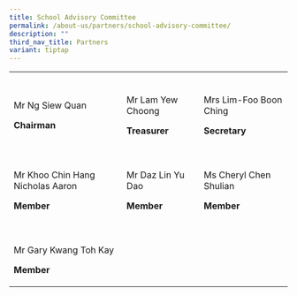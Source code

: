 ```yaml
---
title: School Advisory Committee
permalink: /about-us/partners/school-advisory-committee/
description: ""
third_nav_title: Partners
variant: tiptap
---
```

<table>
<tbody>
<tr>
<td rowspan="1" colspan="1">
<p></p>
</td>
<td rowspan="1" colspan="1">
<p></p>
</td>
<td rowspan="1" colspan="1">
<p></p>
</td>
</tr>
<tr>
<td rowspan="1" colspan="1">
<p>Mr Ng Siew Quan</p>
<p><strong>Chairman</strong>
</p>
</td>
<td rowspan="1" colspan="1">
<p>Mr Lam Yew Choong</p>
<p><strong>Treasurer</strong>
</p>
<p></p>
</td>
<td rowspan="1" colspan="1">
<p>Mrs Lim-Foo Boon Ching</p>
<p><strong>Secretary</strong>
</p>
</td>
</tr>
<tr>
<td rowspan="1" colspan="1">
<p></p>
</td>
<td rowspan="1" colspan="1">
<p></p>
</td>
<td rowspan="1" colspan="1">
<p></p>
</td>
</tr>
<tr>
<td rowspan="1" colspan="1">
<p>Mr Khoo Chin Hang Nicholas Aaron</p>
<p><strong>Member</strong>
</p>
</td>
<td rowspan="1" colspan="1">
<p>Mr Daz Lin Yu Dao</p>
<p><strong>Member</strong>
</p>
</td>
<td rowspan="1" colspan="1">
<p>Ms Cheryl Chen Shulian</p>
<p><strong>Member</strong>
</p>
</td>
</tr>
<tr>
<td rowspan="1" colspan="1">
<p></p>
</td>
<td rowspan="1" colspan="1">
<p></p>
</td>
<td rowspan="1" colspan="1">
<p></p>
</td>
</tr>
<tr>
<td rowspan="1" colspan="1">
<p>Mr Gary Kwang Toh Kay</p>
<p><strong>Member</strong>
</p>
</td>
<td rowspan="1" colspan="1">
<p></p>
</td>
<td rowspan="1" colspan="1">
<p></p>
</td>
</tr>
</tbody>
</table>
<p></p>
<p></p>